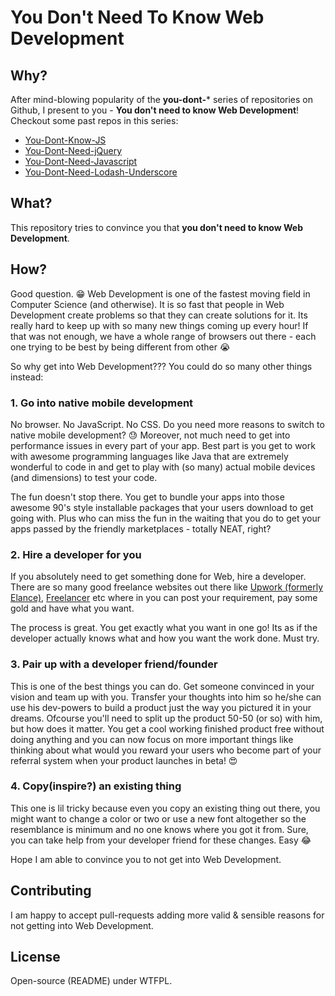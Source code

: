 # You Don't Need To Know Web Development

## Why?

After mind-blowing popularity of the **you-dont-*** series of repositories on Github, I present to you - **You don't need to know Web Development**! Checkout some past repos in this series:

- [You-Dont-Know-JS](https://github.com/getify/You-Dont-Know-JS)
- [You-Dont-Need-jQuery](https://github.com/oneuijs/You-Dont-Need-jQuery)
- [You-Dont-Need-Javascript](https://github.com/NamPNQ/You-Dont-Need-Javascript)
- [You-Dont-Need-Lodash-Underscore](https://github.com/cht8687/You-Dont-Need-Lodash-Underscore)

## What?

This repository tries to convince you that **you don't need to know Web Development**.

## How?

Good question. 😁 Web Development is one of the fastest moving field in Computer Science (and otherwise). It is so fast that people in Web Development create problems so that they can create solutions for it. Its really hard to keep up with so many new things coming up every hour! If that was not enough, we have a whole range of browsers out there - each one trying to be best by being different from other 😭

So why get into Web Development??? You could do so many other things instead:

### 1. Go into native mobile development 

No browser. No JavaScript. No CSS. Do you need more reasons to switch to native mobile development? 😓 Moreover, not much need to get into performance issues in every part of your app. Best part is you get to work with awesome programming languages like Java that are extremely wonderful to code in and get to play with (so many) actual mobile devices (and dimensions) to test your code.

The fun doesn't stop there. You get to bundle your apps into those awesome 90's style installable packages that your users download to get going with. Plus who can miss the fun in the waiting that you do to get your apps passed by the friendly marketplaces - totally NEAT, right?

### 2. Hire a developer for you

If you absolutely need to get something done for Web, hire a developer. There are so many good freelance websites out there like [Upwork (formerly Elance)](https://www.upwork.com), [Freelancer](https://www.freelancer.in) etc where in you can post your requirement, pay some gold and have what you want.

The process is great. You get exactly what you want in one go! Its as if the developer actually knows what and how you want the work done. Must try.

### 3. Pair up with a developer friend/founder

This is one of the best things you can do. Get someone convinced in your vision and team up with you. Transfer your thoughts into him so he/she can use his dev-powers to build a product just the way you pictured it in your dreams. Ofcourse you'll need to split up the product 50-50 (or so) with him, but how does it matter. You get a cool working finished product free without doing anything and you can now focus on more important things like thinking about what would you reward your users who become part of your referral system when your product launches in beta! 😍

### 4. Copy(inspire?) an existing thing

This one is lil tricky because even you copy an existing thing out there, you might want to change a color or two or use a new font altogether so the resemblance is minimum and no one knows where you got it from. Sure, you can take help from your developer friend for these changes. Easy 😂

Hope I am able to convince you to not get into Web Development.

## Contributing

I am happy to accept pull-requests adding more valid & sensible reasons for not getting into Web Development.

## License

Open-source (README) under WTFPL.

